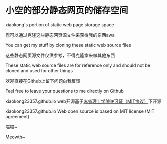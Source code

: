 # 小空的部分静态网页的储存空间

xiaokong's portion of static web page storage space

您可以通过克隆这些静态网页源文件来获得我的东西awa

You can get my stuff by cloning these static web source files 

这些静态网页源文件仅供参考，不得克隆拿来做其他东西

These static web source files are for reference only and should not be cloned and used for other things

欢迎直接在Github上留下问题向我反馈

Feel free to leave your questions to me directly on Github

xiaokong23357.github.io web开源基于[麻省理工学院许可证（MIT协议）](https://opensource.org/licenses/MIT)下开源

xiaokong23357.github.io Web open source is based on MIT license (MIT agreement)

喵喵~

Meowth~
